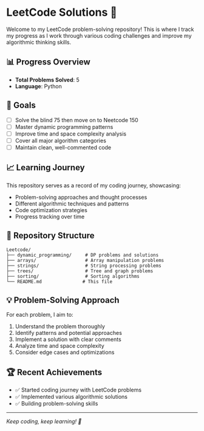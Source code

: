 # LeetCode Solutions 🚀

Welcome to my LeetCode problem-solving repository! This is where I track my progress as I work through various coding challenges and improve my algorithmic thinking skills.

## 📊 Progress Overview

- **Total Problems Solved**: 5
- **Language**: Python

## 🎯 Goals

- [ ] Solve the blind 75 then move on to Neetcode 150
- [ ] Master dynamic programming patterns
- [ ] Improve time and space complexity analysis
- [ ] Cover all major algorithm categories
- [ ] Maintain clean, well-commented code

## 📈 Learning Journey

This repository serves as a record of my coding journey, showcasing:
- Problem-solving approaches and thought processes
- Different algorithmic techniques and patterns
- Code optimization strategies
- Progress tracking over time

## 🔧 Repository Structure

```
Leetcode/
├── dynamic_programming/     # DP problems and solutions
├── arrays/                  # Array manipulation problems
├── strings/                 # String processing problems
├── trees/                   # Tree and graph problems
├── sorting/                 # Sorting algorithms
└── README.md               # This file
```

## 💡 Problem-Solving Approach

For each problem, I aim to:
1. Understand the problem thoroughly
2. Identify patterns and potential approaches
3. Implement a solution with clear comments
4. Analyze time and space complexity
5. Consider edge cases and optimizations

## 🏆 Recent Achievements

- ✅ Started coding journey with LeetCode problems
- ✅ Implemented various algorithmic solutions
- ✅ Building problem-solving skills

---

*Keep coding, keep learning! 💪*


